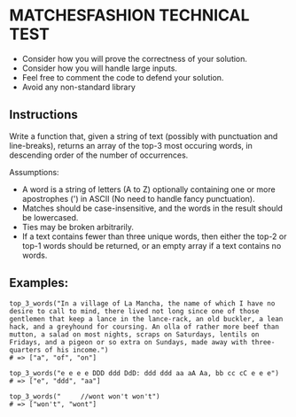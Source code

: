 # MATCHESFASHION TECHNICAL TEST

- Consider how you will prove the correctness of your solution.
- Consider how you will handle large inputs.
- Feel free to comment the code to defend your solution.
- Avoid any non-standard library

## Instructions

Write a function that, given a string of text (possibly with punctuation and line-breaks), returns an array of the top-3 most occuring words, in descending order of the number of occurrences.

Assumptions:
- A word is a string of letters (A to Z) optionally containing one or more apostrophes (') in ASCII (No need to handle fancy punctuation).
- Matches should be case-insensitive, and the words in the result should be lowercased.
- Ties may be broken arbitrarily.
- If a text contains fewer than three unique words, then either the top-2 or top-1 words should be returned, or an empty array if a text contains no words.

## Examples:

```
top_3_words("In a village of La Mancha, the name of which I have no desire to call to mind, there lived not long since one of those gentlemen that keep a lance in the lance-rack, an old buckler, a lean hack, and a greyhound for coursing. An olla of rather more beef than mutton, a salad on most nights, scraps on Saturdays, lentils on Fridays, and a pigeon or so extra on Sundays, made away with three-quarters of his income.")
# => ["a", "of", "on"]

top_3_words("e e e e DDD ddd DdD: ddd ddd aa aA Aa, bb cc cC e e e")
# => ["e", "ddd", "aa"]

top_3_words("     //wont won't won't")
# => ["won't", "wont"]